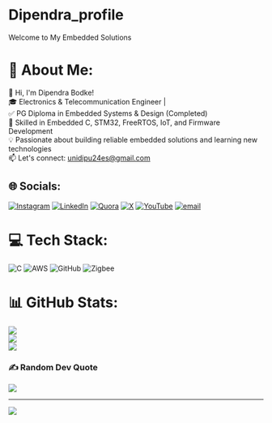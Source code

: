 # Dipendra_profile
Welcome to My Embedded Solutions
# 💫 About Me:
👋 Hi, I'm Dipendra Bodke!<br>🎓 Electronics & Telecommunication Engineer | <br>✅ PG Diploma in Embedded Systems & Design (Completed)<br>🔧 Skilled in Embedded C, STM32, FreeRTOS, IoT, and Firmware Development<br>💡 Passionate about building reliable embedded solutions and learning new technologies<br>📫 Let's connect: unidipu24es@gmail.com


## 🌐 Socials:
[![Instagram](https://img.shields.io/badge/Instagram-%23E4405F.svg?logo=Instagram&logoColor=white)](https://instagram.com/_uni_dipu_24__es) [![LinkedIn](https://img.shields.io/badge/LinkedIn-%230077B5.svg?logo=linkedin&logoColor=white)](https://linkedin.com/in/dipendra-bodke-2a0780217) [![Quora](https://img.shields.io/badge/Quora-%23B92B27.svg?logo=Quora&logoColor=white)](https://quora.com/profile/Dipendra-Bodke) [![X](https://img.shields.io/badge/X-black.svg?logo=X&logoColor=white)](https://x.com/_uni_dipu_24) [![YouTube](https://img.shields.io/badge/YouTube-%23FF0000.svg?logo=YouTube&logoColor=white)](https://youtube.com/@mr.dipendra4148) [![email](https://img.shields.io/badge/Email-D14836?logo=gmail&logoColor=white)](mailto:unidipu24es@gmail.com) 

# 💻 Tech Stack:
![C](https://img.shields.io/badge/c-%2300599C.svg?style=for-the-badge&logo=c&logoColor=white) ![AWS](https://img.shields.io/badge/AWS-%23FF9900.svg?style=for-the-badge&logo=amazon-aws&logoColor=white) ![GitHub](https://img.shields.io/badge/github-%23121011.svg?style=for-the-badge&logo=github&logoColor=white) ![Zigbee](https://img.shields.io/badge/zigbee-%23EB0443.svg?style=for-the-badge&logo=zigbee&logoColor=white)
# 📊 GitHub Stats:
![](https://github-readme-stats.vercel.app/api?username=unidipu24-es&theme=one_dark_pro&hide_border=false&include_all_commits=false&count_private=false)<br/>
![](https://nirzak-streak-stats.vercel.app/?user=unidipu24-es&theme=one_dark_pro&hide_border=false)<br/>
![](https://github-readme-stats.vercel.app/api/top-langs/?username=unidipu24-es&theme=one_dark_pro&hide_border=false&include_all_commits=false&count_private=false&layout=compact)

### ✍️ Random Dev Quote
![](https://quotes-github-readme.vercel.app/api?type=horizontal&theme=radical)

---
[![](https://visitcount.itsvg.in/api?id=unidipu24-es&icon=0&color=0)](https://visitcount.itsvg.in)

<!-- Proudly created with GPRM ( https://gprm.itsvg.in ) -->

